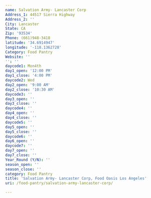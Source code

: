 ```yaml
---
name: Salvation Army- Lancaster Corp
Address_1: 44517 Sierra Highway
Address_2: ''
City: Lancaster
State: CA
Zip: '93534'
Phone: (661)948-3418
latitude: '34.6914947'
longitude: '-118.1362728'
Category: Food Pantry
Website: ''
'': ''
daycode1: Mon4th
day1_open: '12:00 PM'
day1_close: '4:00 PM'
daycode2: Wed
day2_open: '9:00 AM'
day2_close: '10:30 AM'
daycode3: ''
day3_open: ''
day3_close: ''
daycode4: ''
day4_open: ''
day4_close: ''
daycode5: ''
day5_open: ''
day5_close: ''
daycode6: ''
day6_open: ''
daycode7: ''
day7_open: ''
day7_close: ''
Year_Round (Y/N): ''
season_open: ''
season_close: ''
category: Food Pantry
title: 'Salvation Army- Lancaster Corp, Food Oasis Los Angeles'
uri: /food-pantry/salvation-army-lancaster-corp/

---
```

